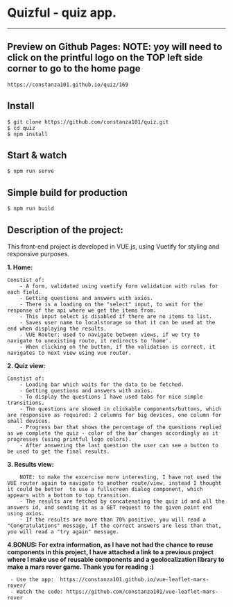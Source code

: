 # Quizful - quiz app.
---
## Preview on Github Pages:  **NOTE: yoy will need to click on the printful logo on the TOP left side corner to go to the home page**
    https://constanza101.github.io/quiz/169
    
## Install

    $ git clone https://github.com/constanza101/quiz.git
    $ cd quiz
    $ npm install
    
    
## Start & watch

    $ npm run serve

## Simple build for production

    $ npm run build

## Description of the project: 

This front-end project is developed in VUE.js, using Vuetify for styling and responsive purposes.

**1. Home:**

    Constist of: 
        - A form, validated using vuetify form validation with rules for each field.
        - Getting questions and answers with axios.
        - There is a loading on the "select" input, to wait for the response of the api where we get the items from. 
        - This input select is disabled if there are no items to list.
        - Saves user name to localstorage so that it can be used at the end when displaying the results.
        - VUE Router: used to navigate between views, if we try to navigate to unexisting route, it redirects to 'home'.
        - When clicking on the button, if the validation is correct, it navigates to next view using vue router.

**2. Quiz view:**

    Constist of: 
        - Loading bar which waits for the data to be fetched.
        - Getting questions and answers with axios.
        - To display the questions I have used tabs for nice simple transitions. 
        - The questions are showed in clickable components/buttons, which are responsive as required: 2 columns for big devices, one column for small devices.
        - Progress bar that shows the percentage of the questions replied as we complete the quiz - color of the bar changes accordingly as it progresses (using printful logo colors).
        - After answering the last question the user can see a button to be used to get the final results.

**3. Results view:** 
    
        NOTE: to make the excercise more interesting, I have not used the VUE router again to navigate to another route/view, instead I thought it could be better  to use a fullscreen dialog component, which appears with a bottom to top transition.
        - The results are fetched by concatenating the quiz id and all the answers id, and sending it as a GET request to the given point end using axios.
        - If the results are more than 70% positive, you will read a "Congratulations" message, if the correct answers are less than that, you will read a "try again" message.
        
        
 **4.BONUS: For extra information, as I have not had the chance to reuse components in this project, I have attached a link to a previous project where I make use of reusable components and a geolocalization library to make a mars rover game. Thank you for reading  :)**
     
     - Use the app:  https://constanza101.github.io/vue-leaflet-mars-rover/
     - Watch the code: https://github.com/constanza101/vue-leaflet-mars-rover
   


